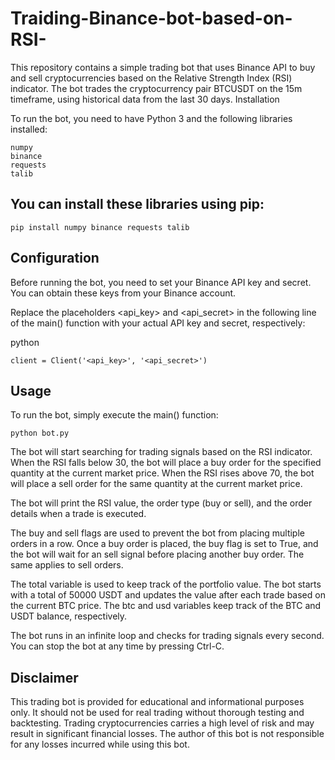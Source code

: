 # Traiding-Binance-bot-based-on-RSI-

This repository contains a simple trading bot that uses Binance API to buy and sell cryptocurrencies based on the Relative Strength Index (RSI) indicator. The bot trades the cryptocurrency pair BTCUSDT on the 15m timeframe, using historical data from the last 30 days.
Installation

To run the bot, you need to have Python 3 and the following libraries installed:

    numpy
    binance
    requests
    talib

## You can install these libraries using pip:

```
pip install numpy binance requests talib
```

## Configuration

Before running the bot, you need to set your Binance API key and secret. You can obtain these keys from your Binance account.

Replace the placeholders <api_key> and <api_secret> in the following line of the main() function with your actual API key and secret, respectively:

python
```
client = Client('<api_key>', '<api_secret>')
```

## Usage

To run the bot, simply execute the main() function:
```
python bot.py
```

The bot will start searching for trading signals based on the RSI indicator. When the RSI falls below 30, the bot will place a buy order for the specified quantity at the current market price. When the RSI rises above 70, the bot will place a sell order for the same quantity at the current market price.

The bot will print the RSI value, the order type (buy or sell), and the order details when a trade is executed.

The buy and sell flags are used to prevent the bot from placing multiple orders in a row. Once a buy order is placed, the buy flag is set to True, and the bot will wait for an sell signal before placing another buy order. The same applies to sell orders.

The total variable is used to keep track of the portfolio value. The bot starts with a total of 50000 USDT and updates the value after each trade based on the current BTC price. The btc and usd variables keep track of the BTC and USDT balance, respectively.

The bot runs in an infinite loop and checks for trading signals every second. You can stop the bot at any time by pressing Ctrl-C.
## Disclaimer

This trading bot is provided for educational and informational purposes only. It should not be used for real trading without thorough testing and backtesting. Trading cryptocurrencies carries a high level of risk and may result in significant financial losses. The author of this bot is not responsible for any losses incurred while using this bot.
